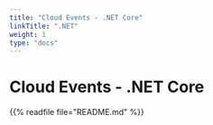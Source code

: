 ```yaml
---
title: "Cloud Events - .NET Core"
linkTitle: ".NET"
weight: 1
type: "docs"
---
```


# Cloud Events - .NET Core

{{% readfile file="README.md" %}}
